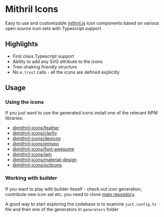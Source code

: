 # Mithril Icons



Easy to use and customizable [mithril.js](https://mithril.js.org/) icon components based on various open source icon sets with Typescript support.

## Highlights
- First class Typescript support
- Ability to add any SVG attribute to the icons
- Tree-shaking friendly structure
- No `m.trust` calls - all the icons are defined explicitly


## Usage
### Using the icons
If you just want to use the generated icons install one of the relevant NPM libraries:
- [@mithril-icons/feather](https://www.npmjs.com/package/@mithril-icons/feather)
- [@mithril-icons/clarity](https://www.npmjs.com/package/@mithril-icons/clarity)
- [@mithril-icons/devicon](https://www.npmjs.com/package/@mithril-icons/devicon)
- [@mithril-icons/entypo](https://www.npmjs.com/package/@mithril-icons/entypo)
- [@mithril-icons/font-awesome](https://www.npmjs.com/package/@mithril-icons/font-awesome)
- [@mithril-icons/jam](https://www.npmjs.com/package/@mithril-icons/jam)
- [@mithril-icons/material-design](https://www.npmjs.com/package/@mithril-icons/material-design)
- [@mithril-icons/octicons](https://www.npmjs.com/package/@mithril-icons/octicons)

### Working with builder
If you want to play with builder iteself - check out icon generation, contribute new icon set etc. you need to clone [main repository](https://github.com/mithril-icons/builder).

A good way to start exploring the codebase is to examine `just.config.ts` file and then one of the generators in `generators` folder
